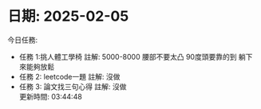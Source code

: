 # 日期: 2025-02-05
今日任務:
-  任務 1:挑人體工學椅
   註解: 5000-8000 腰部不要太凸 90度頭要靠的到 躺下來能夠放鬆 
-  任務 2: leetcode一題
   註解: 沒做
-  任務 3: 論文找三句心得
   註解: 沒做  
更新時間: 03:44:48

